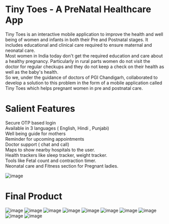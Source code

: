 # Tiny Toes - A PreNatal Healthcare App
Tiny Toes is an interactive mobile application to improve the health and well being of women and infants in both their Pre and Postnatal stages. It includes educational and clinical care required to ensure maternal and neonatal care.</Br>
Most women in India today don't get the required education and care about a healthy pregnancy. Particularly in rural parts women do not visit the doctor for regular checkups and they do not keep a check on their health as well as the baby's health.</Br>
So we, under the guidance of doctors of PGI Chandigarh, collaborated to develop a solution to this problem in the form of a mobile application called Tiny Toes which helps pregnant women in pre and postnatal care.</Br>

# Salient Features
Secure OTP based login </Br>
Available in 3 languages ( English, Hindi , Punjabi) </Br>
Well being guide for mothers </Br>
Reminder for upcoming appointments </Br>
Doctor support ( chat and call) </Br>
Maps to show nearby hospitals to the user. </Br>
Health trackers like sleep tracker, weight tracker. </Br>
Tools like Fetal count and contraction timer. </Br>
Neonatal care and Fitness section for Pregnant ladies. </Br>

![image](https://user-images.githubusercontent.com/71214127/197839393-c2c76b31-95ab-4fb1-9ed8-c827f7bc98c6.png)

# Final Product
![image](https://user-images.githubusercontent.com/71214127/197839451-1e659f64-c40c-41ab-8f92-8568fd763248.png)
![image](https://user-images.githubusercontent.com/71214127/197839490-cfc79230-e38f-455d-9dd5-33b064525de3.png)
![image](https://user-images.githubusercontent.com/71214127/197839529-30d34f59-7cf2-4d87-9640-425f491fd329.png)
![image](https://user-images.githubusercontent.com/71214127/197839537-4e325f4d-47e1-44c7-930c-da71d3ed8887.png)
![image](https://user-images.githubusercontent.com/71214127/197839561-c14836c9-45eb-4529-9cc3-41d1e5615d96.png)
![image](https://user-images.githubusercontent.com/71214127/197839582-df6affac-e79f-4edd-9ff6-608fbbfce64d.png)
![image](https://user-images.githubusercontent.com/71214127/197839615-72c2fb70-ffe3-4e4c-b392-9163b82a0ce2.png)
![image](https://user-images.githubusercontent.com/71214127/197839664-9aada60c-dda7-40c5-aa06-901156e63859.png)
![image](https://user-images.githubusercontent.com/71214127/197839689-a2452a45-31f2-4d38-a240-9e50fdb5cc66.png)
![image](https://user-images.githubusercontent.com/71214127/197839707-9fede77f-97a6-4ccb-834c-2b7895e93e8e.png)


